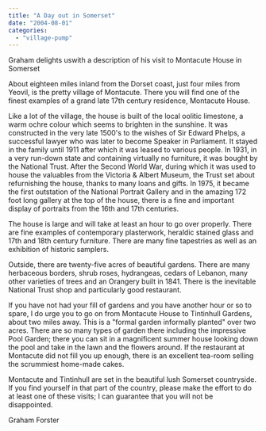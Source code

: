 ```yaml
---
title: "A Day out in Somerset"
date: "2004-08-01"
categories: 
  - "village-pump"
---
```


Graham delights uswith a description of his visit to Montacute House in Somerset

About eighteen miles inland from the Dorset coast, just four miles from Yeovil, is the pretty village of Montacute. There you will find one of the finest examples of a grand late 17th century residence, Montacute House.

Like a lot of the village, the house is built of the local oolitic limestone, a warm ochre colour which seems to brighten in the sunshine. It was constructed in the very late 1500's to the wishes of Sir Edward Phelps, a successful lawyer who was later to become Speaker in Parliament. It stayed in the family until 1911 after which it was leased to various people. In 1931, in a very run-down state and containing virtually no furniture, it was bought by the National Trust. After the Second World War, during which it was used to house the valuables from the Victoria & Albert Museum, the Trust set about refurnishing the house, thanks to many loans and gifts. In 1975, it became the first outstation of the National Portrait Gallery and in the amazing 172 foot long gallery at the top of the house, there is a fine and important display of portraits from the 16th and 17th centuries.

The house is large and will take at least an hour to go over properly. There are fine examples of contemporary plasterwork, heraldic stained glass and 17th and 18th century furniture. There are many fine tapestries as well as an exhibition of historic samplers.

Outside, there are twenty-five acres of beautiful gardens. There are many herbaceous borders, shrub roses, hydrangeas, cedars of Lebanon, many other varieties of trees and an Orangery built in 1841. There is the inevitable National Trust shop and particularly good restaurant.

If you have not had your fill of gardens and you have another hour or so to spare, I do urge you to go on from Montacute House to Tintinhull Gardens, about two miles away. This is a "formal garden informally planted" over two acres. There are so many types of garden there including the impressive Pool Garden; there you can sit in a magnificent summer house looking down the pool and take in the lawn and the flowers around. If the restaurant at Montacute did not fill you up enough, there is an excellent tea-room selling the scrummiest home-made cakes.

Montacute and Tintinhull are set in the beautiful lush Somerset countryside. If you find yourself in that part of the country, please make the effort to do at least one of these visits; I can guarantee that you will not be disappointed.

Graham Forster
